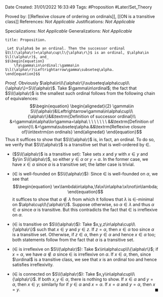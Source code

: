 <div class="topSpace"></div>

Date Created: 31/01/2022 16:33:49
Tags: #Proposition #Later/Set_Theory

Proved by: [[Reflexive closure of ordering on ordinals]],  [[ON is a transitive class]]
References: _Not Applicable_
Justifications: _Not Applicable_

Specializations: _Not Applicable_
Generalizations: _Not Applicable_

``` ad-Proposition
title: Proposition.

_Let $\alpha$ be an ordinal. Then the successor ordinal $S\l(\alpha\r)=\alpha\cup\l\{\alpha\r\}$ is an ordinal, $\alpha\in S\l(\alpha\r)$, and_
$$\begin{equation}
    \fa\gamma\in\ordinal:\gamma\in S\l(\alpha\r)\Leftrightarrow\gamma\subseteq\alpha.
\end{equation}$$

```

_Proof_. Obviously $\alpha\in\l\{\alpha\r\}\subseteq\alpha\cup\l\{\alpha\r\}=S\l(\alpha\r)$. Take $\gamma\in\ordinal$; the fact that $S\l(\alpha\r)$ is the smallest such ordinal follows from the following chain of equivalences:
$$\begin{equation}
    \begin{alignedat}{2}
        \gamma\in S\l(\alpha\r)&\Leftrightarrow\gamma\in\alpha\cup\l\{\alpha\r\}&&\textrm{Definition of successor ordinal}\\
        &=\gamma\in\alpha\lor\gamma=\alpha\ \ \ \ \ \ \ \ &&\textrm{Definition of union}\\
        &=\gamma\subseteq\alpha.&&\textrm{Reflexive closure of}\in\textrm{on ordinals}
    \end{alignedat}
\end{equation}$$
Thus it suffices to show that $S\l(\alpha\r)$ is, in fact, an ordinal. To do so, we verify that $S\l(\alpha\r)$ is a transitive set that is well-ordered by $\in$.
* ($S\l(\alpha\r)$ is a transitive set): Take sets $x$ and $y$ with $x\in y$ and $y\in S\l(\alpha\r)$, so either $y\in\alpha$ or $y=\alpha$. In the former case, we have $x\in\alpha$ since $\alpha$ is a transitive set; the latter case is trivial.

* ($\in$ is well-founded on $S\l(\alpha\r)$): Since $\in$ is well-founded on $\alpha$, we see that
$$\begin{equation}
    \ex\lambda\in\alpha,\fa\xi\in\alpha:\xi\not\in\lambda;
\end{equation}$$
it suffices to show that $\alpha\not\in\lambda$ from which it follows that $\lambda$ is $\in$-minimal on $\alpha\cup\l\{\alpha\r\}$. Suppose otherwise, so $\alpha\in\lambda$ and thus $\alpha\in\alpha$ since $\alpha$ is transitive. But this contradicts the fact that $\in$ is irreflexive on $\alpha$.
* ($\in$ is transitive on $S\l(\alpha\r)$): Take $x,y,z\in\alpha\cup\l\{\alpha\r\}$ such that $x\in y$ and $y\in z$. If $z=\alpha$, then $x\in\alpha$ too since $\alpha$ is a transitive set. Otherwise, if $z\in\alpha$, then $y\in\alpha$ and hence $x\in\alpha$ too; both statements follow from the fact that $\alpha$ is a transitive set.
* ($\in$ is irreflexive on $S\l(\alpha\r)$): Take $x\in\alpha\cup\l\{\alpha\r\}$; if $x=\alpha$, we have $\alpha\not\in\alpha$ since $\in$ is irreflexive on $\alpha$. If $x\in\alpha$, then, since $\ordinal$ is a transitive class, we see that $x$ is an ordinal too and hence satisfies irreflexivity.
* ($\in$ is connected on $S\l(\alpha\r)$): Take $x,y\in\alpha\cup\l\{\alpha\r\}$. If both $x,y\in\alpha$, there is nothing to show. If $x\in\alpha$ and $y=\alpha$, then $x\in y$; similarly for if $y\in\alpha$ and $x=\alpha$. If $x=\alpha$ and $y=\alpha$, then $x=y$.<span style="float:right;">$\blacksquare$</span>
